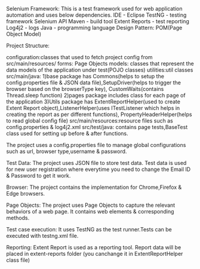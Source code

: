 Selenium Framework:
This is a test framework used for web application automation and uses below dependencies.
IDE - Eclipse
TestNG - testing framework
Selenium API
Maven - build tool
Extent Reports - test reporting
Log4j2 - logs
Java - programming language
Design Pattern: POM(Page Object Model)

Project Structure:

configuration:classes that used to fetch project config from src/main/resources/
forms: Page Objects
models: classes that represent the data models of the application under test(POJO classes)
utilities:util classes
src/main/java: 
1)base package has Commons(helps to setup the config.properties file & JSON data file),SetupDriver(helps to trigger the browser based on the browserType key), CustomWaits(contains Thread.sleep function) 
2)pages package includes class for each page of the application
3)Utils package has ExtentReportHelper(used to create Extent Report object),ListenerHelper(uses ITestListener which helps in creating the report as per different functions),
PropertyHeaderHelper(helps to read global config file)
src/main/resources:resource files such as config.properties & log4j2.xml
src/test/java: contains page tests,BaseTest class used for setting up before & after functions.

The project uses a config.properties file to manage global configurations such as url, browser type,username & password.

Test Data:
The project uses JSON file to store test data. Test data is used for new user registration where everytime you need to change the Email ID & Password to get it work.

Browser:
The project contains the implementation for Chrome,Firefox & Edge browsers. 

Page Objects:
The project uses Page Objects to capture the relevant behaviors of a web page. It contains web elements & corresponding methods.

Test case execution:
It uses TestNG as the test runner.Tests can be executed with testng.xml file.

Reporting:
Extent Report is used as a reporting tool. Report data will be placed in extent-reports folder (you canchange it in ExtentReportHelper class file)
